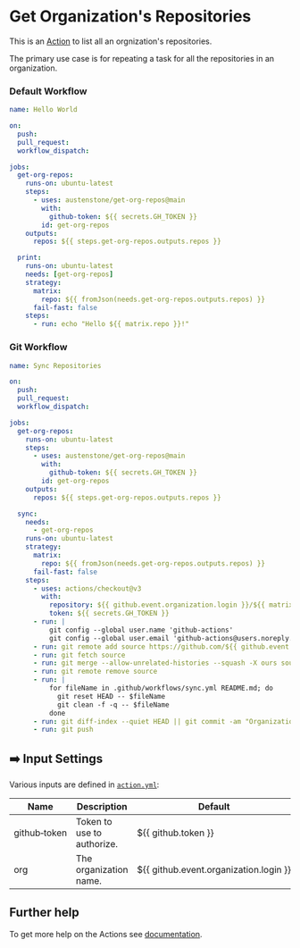# Get Organization's Repositories

This is an [Action](https://docs.github.com/en/actions) to list all an orgnization's repositories.

The primary use case is for repeating a task for all the repositories in an organization.

### Default Workflow
```yml
name: Hello World

on:
  push:
  pull_request:
  workflow_dispatch:

jobs:
  get-org-repos:
    runs-on: ubuntu-latest
    steps:
      - uses: austenstone/get-org-repos@main
        with:
          github-token: ${{ secrets.GH_TOKEN }}
        id: get-org-repos
    outputs:
      repos: ${{ steps.get-org-repos.outputs.repos }}

  print:
    runs-on: ubuntu-latest
    needs: [get-org-repos]
    strategy:
      matrix:
        repo: ${{ fromJson(needs.get-org-repos.outputs.repos) }}
      fail-fast: false
    steps:
      - run: echo "Hello ${{ matrix.repo }}!"
```

### Git Workflow
```yml
name: Sync Repositories

on:
  push:
  pull_request:
  workflow_dispatch:

jobs:
  get-org-repos:
    runs-on: ubuntu-latest
    steps:
      - uses: austenstone/get-org-repos@main
        with:
          github-token: ${{ secrets.GH_TOKEN }}
        id: get-org-repos
    outputs:
      repos: ${{ steps.get-org-repos.outputs.repos }}

  sync:
    needs:
      - get-org-repos
    runs-on: ubuntu-latest
    strategy:
      matrix:
        repo: ${{ fromJson(needs.get-org-repos.outputs.repos) }}
      fail-fast: false
    steps:
      - uses: actions/checkout@v3
        with:
          repository: ${{ github.event.organization.login }}/${{ matrix.repo }}
          token: ${{ secrets.GH_TOKEN }}
      - run: |
          git config --global user.name 'github-actions'
          git config --global user.email 'github-actions@users.noreply.github.com'
      - run: git remote add source https://github.com/${{ github.event.organization.login }}/${{ github.event.repository.name }}
      - run: git fetch source
      - run: git merge --allow-unrelated-histories --squash -X ours source/main
      - run: git remote remove source
      - run: |
          for fileName in .github/workflows/sync.yml README.md; do
            git reset HEAD -- $fileName
            git clean -f -q -- $fileName
          done 
      - run: git diff-index --quiet HEAD || git commit -am "Organization sync"
      - run: git push
```

## ➡️ Input Settings
Various inputs are defined in [`action.yml`](action.yml):

| Name | Description | Default |
| --- | - | - |
| github&#x2011;token | Token to use to authorize. | ${{&nbsp;github.token&nbsp;}} |
| org | The organization name. | ${{&nbsp;github.event.organization.login&nbsp;}} |

## Further help
To get more help on the Actions see [documentation](https://docs.github.com/en/actions).
